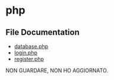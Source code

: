 # php

## File Documentation
- [database.php](docs/database.md)
- [login.php](docs/login.md)
- [register.php](docs/register.md)

NON GUARDARE, NON HO AGGIORNATO.
